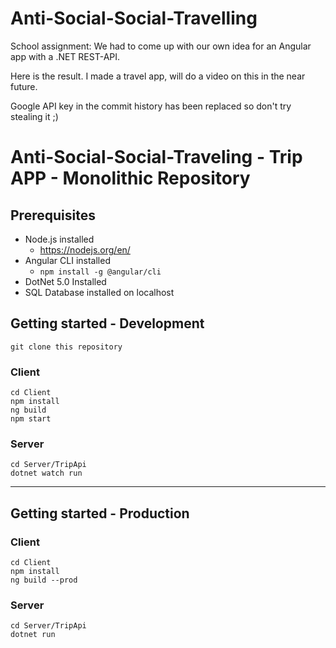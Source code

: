 # Anti-Social-Social-Travelling

School assignment: We had to come up with our own idea for an Angular app with a .NET REST-API. 

Here is the result. I made a travel app, will do a video on this in the near future.

Google API key in the commit history has been replaced so don't try stealing it ;)

# Anti-Social-Social-Traveling - Trip APP - Monolithic Repository

## Prerequisites

- Node.js installed
  - https://nodejs.org/en/
- Angular CLI installed
  - `npm install -g @angular/cli`
- DotNet 5.0 Installed
- SQL Database installed on localhost

## Getting started -  Development

````
git clone this repository
````

### Client

```
cd Client
npm install
ng build
npm start
```

### Server

```
cd Server/TripApi
dotnet watch run
```

---

## Getting started -  Production

### Client

```
cd Client
npm install
ng build --prod
```

### Server

```
cd Server/TripApi
dotnet run
```

## 





